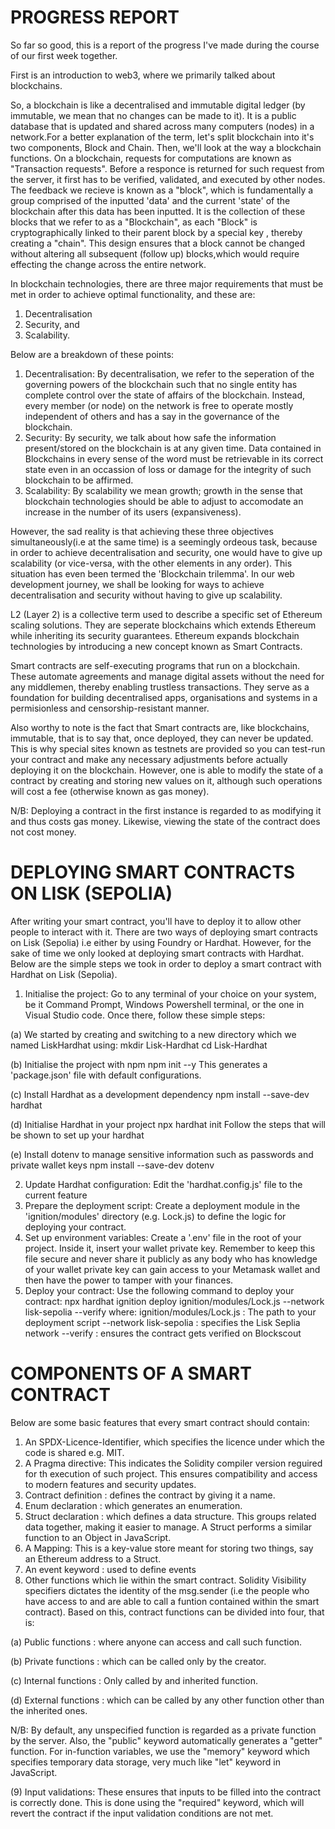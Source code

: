 # PROGRESS REPORT
So far so good, this is a report of the progress I've made during the course of our first week together.

First is an introduction to web3, where we primarily talked about blockchains.

So, a blockchain is like a decentralised and immutable digital ledger (by immutable, we mean that no changes can be made to it). It is a public database that is updated and shared across many computers (nodes) in a network.For a better explanation of the term, let's split  blockchain  into it's two components, Block and Chain. Then, we'll  look at the way a blockchain functions. On a blockchain, requests for computations are known as "Transaction requests". Before a responce is returned for such request from the server, it first has to be verified, validated, and executed by other nodes. The feedback we recieve is known as a "block", which is fundamentally a group comprised of the inputted  'data' and the current 'state' of the blockchain after this data has been inputted. It is the collection of these blocks that we refer to as a "Blockchain", as each "Block" is cryptographically linked to their parent block by a special key , thereby creating a "chain".  This design ensures that a block cannot be changed without altering  all subsequent (follow up) blocks,which would require  effecting the change across the entire network. 

 In blockchain technologies, there are three major requirements that must be met in order to achieve optimal functionality, and these are:
1. Decentralisation
2. Security, and
3. Scalability.
   
  Below are a breakdown of these points:
1. Decentralisation: By decentralisation, we refer to the seperation of the governing powers of the blockchain such that no single entity has complete control over the state of affairs of the blockchain. Instead, every member (or node) on the network is free to operate mostly independent of others and has a say in the governance of the blockchain. 
2. Security: By security, we talk about how safe the information present/stored on the blockchain is at any given time. Data contained in Blockchains in every sense of the word must be retrievable in its correct state even in an occassion of loss or damage for the integrity of such blockchain to be affirmed.
3. Scalability: By scalability we mean growth; growth in the sense that blockchain technologies should be able to adjust to accomodate an increase in the number of its users (expansiveness).

However, the sad reality is that achieving these three objectives simultaneously(i.e at the same time) is a seemingly ordeous task, because in order to achieve decentralisation and security, one would have to give up scalability (or vice-versa, with the other elements in any order). This situation has even been termed the 'Blockchain trilemma'. In our web development journey, we shall be looking for ways to achieve decentralisation and security without having to give up scalability.

L2 (Layer 2) is a collective term used to describe a specific set of Ethereum scaling solutions. They are seperate blockchains which extends Ethereum while inheriting its security guarantees. Ethereum expands blockchain technologies by introducing a new concept known as Smart Contracts. 

Smart contracts are self-executing programs that run on a blockchain. These automate agreements and manage digital assets without the need for any middlemen, thereby enabling trustless transactions. They serve as a foundation for building decentralised apps, organisations and systems in a permisionless and censorship-resistant manner. 

Also worthy to note is the fact that Smart contracts are, like blockchains, immutable, that is to say that, once deployed, they can never be updated. This is why special sites known as testnets are provided so you can test-run your contract and make any necessary adjustments before actually deploying it on the blockchain. However, one is able to modify the state of a contract by creating and storing new  values on it, although such operations will cost a fee (otherwise known as gas money).       

N/B: Deploying a contract in the first instance is regarded to as modifying it and thus costs gas money. Likewise, viewing the state of the contract does not cost money.

# DEPLOYING SMART CONTRACTS ON LISK (SEPOLIA)
After writing your smart contract, you'll have to deploy it to allow other people to interact with it. There are two ways of deploying smart contracts on Lisk (Sepolia) i.e either by using Foundry or Hardhat. However, for the sake of time we only looked at deploying smart contracts with Hardhat. Below are the simple steps we took in order to deploy a smart contract with Hardhat on Lisk (Sepolia).
1. Initialise the project: Go to any terminal of your choice on your system, be it Command Prompt, Windows Powershell terminal, or the one in Visual Studio code. Once there, follow these simple steps:
   
(a) We started by creating and switching to a new directory which we named LiskHardhat using:
         mkdir Lisk-Hardhat 
         cd Lisk-Hardhat
         
(b) Initialise the project with npm
       npm init --y
This generates a 'package.json' file with default configurations.

(c) Install Hardhat as a development dependency
       npm install --save-dev hardhat             
       
(d) Initialise Hardhat in your project
       npx hardhat init
Follow the steps that will be shown to set up your hardhat

(e) Install dotenv to manage sensitive information such as passwords and private wallet keys
       npm install --save-dev dotenv
           
2. Update Hardhat configuration: Edit the 'hardhat.config.js' file to the current feature
3. Prepare the deployment script: Create a  deployment module in the 'ignition/modules' directory (e.g. Lock.js) to define the logic for deploying your contract.
4. Set up environment variables: Create a '.env' file in the root of your project. Inside it, insert your wallet private key. Remember to keep this file secure and never share it publicly as any body who has knowledge of your wallet private key can gain access to your Metamask wallet and then have the power to tamper with your finances.
5. Deploy your contract: Use the following command to deploy your contract:
    npx hardhat ignition deploy ignition/modules/Lock.js --network lisk-sepolia --verify
where: ignition/modules/Lock.js : The path to your deployment script
              --network lisk-sepolia : specifies the Lisk Seplia network
              --verify : ensures the contract gets verified on Blockscout 
  
# COMPONENTS OF A SMART CONTRACT
Below are some basic features that every smart contract should contain:
1. An SPDX-Licence-Identifier, which specifies the licence under which the code is shared e.g. MIT.
2. A Pragma directive: This indicates the Solidity compiler version reguired for th execution of such project. This ensures compatibility and access to modern features and security updates.
3. Contract definition : defines the contract by giving it a name.
4. Enum declaration : which generates an enumeration.
5. Struct declaration : which defines a data structure. This groups related data together, making it easier to manage. A Struct performs a similar function to an Object in JavaScript.
6. A Mapping: This is a key-value store meant for storing two things, say an Ethereum address to a Struct.
7. An event keyword : used to define events
8. Other functions which lie within the smart contract. Solidity Visibility specifiers dictates the identity of the msg.sender (i.e the people who have access to and are able to call a funtion contained within the smart contract). Based on this, contract functions can be divided into four, that is:
   
(a) Public functions : where anyone can access and call such function.

(b) Private functions : which can be called only by the creator.

(c) Internal functions : Only called by and inherited function.

(d) External functions : which can be called by any other function other than the inherited ones.  

N/B: By default, any unspecified function is regarded as a private function by the server. Also, the "public" keyword automatically generates a "getter" function. For in-function variables, we use the "memory" keyword which specifies temporary data storage, very much like "let" keyword in JavaScript.

(9) Input validations: These ensures that inputs to be filled into the contract is correctly done. This is done using the "required" keyword, which will revert the contract if the input validation conditions are not met.

